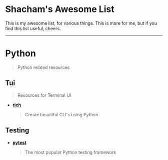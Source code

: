 # Shacham's Awesome List
This is my awesome list, for various things.
This is more for me, but if you find this list useful, cheers.

---
# Python
> Python related resources

## Tui
> Resources for Terminal UI

- **[rich](https://rich.readthedocs.io/en/stable/introduction.html)**
  > Create beautiful CLI's using Python

## Testing
> 
- **[pytest](https://docs.pytest.org/en/7.1.x/)**
  > The most popular Python testing framework

